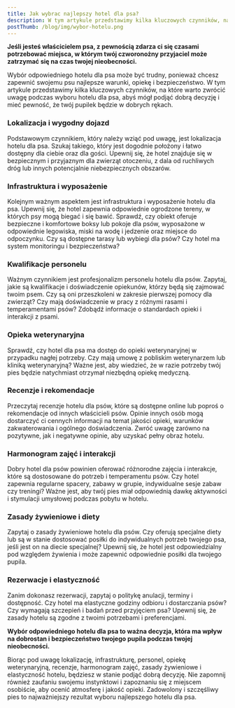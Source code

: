 ```yaml
---
title: Jak wybrac najlepszy hotel dla psa?
description: W tym artykule przedstawimy kilka kluczowych czynników, na które warto zwrócić uwagę podczas wyboru hotelu dla psa, abyś mógł podjąć dobrą decyzję i mieć pewność, że twój pupilek będzie w dobrych rękach.
postThumb: /blog/img/wybor-hotelu.png
---
```


**Jeśli jesteś właścicielem psa, z pewnością zdarza ci się czasami potrzebować miejsca, w którym twój czworonożny przyjaciel może zatrzymać się na czas twojej nieobecności.** 

Wybór odpowiedniego hotelu dla psa może być trudny, ponieważ chcesz zapewnić swojemu psu najlepsze warunki, opiekę i bezpieczeństwo. W tym artykule przedstawimy kilka kluczowych czynników, na które warto zwrócić uwagę podczas wyboru hotelu dla psa, abyś mógł podjąć dobrą decyzję i mieć pewność, że twój pupilek będzie w dobrych rękach.

### Lokalizacja i wygodny dojazd
    
Podstawowym czynnikiem, który należy wziąć pod uwagę, jest lokalizacja hotelu dla psa. Szukaj takiego, który jest dogodnie położony i łatwo dostępny dla ciebie oraz dla gości. Upewnij się, że hotel znajduje się w bezpiecznym i przyjaznym dla zwierząt otoczeniu, z dala od ruchliwych dróg lub innych potencjalnie niebezpiecznych obszarów.

### Infrastruktura i wyposażenie

Kolejnym ważnym aspektem jest infrastruktura i wyposażenie hotelu dla psa. Upewnij się, że hotel zapewnia odpowiednie ogrodzone tereny, w których psy mogą biegać i się bawić. Sprawdź, czy obiekt oferuje bezpieczne i komfortowe boksy lub pokoje dla psów, wyposażone w odpowiednie legowiska, miski na wodę i jedzenie oraz miejsce do odpoczynku. Czy są dostępne tarasy lub wybiegi dla psów? Czy hotel ma system monitoringu i bezpieczeństwa?

### Kwalifikacje personelu

Ważnym czynnikiem jest profesjonalizm personelu hotelu dla psów. Zapytaj, jakie są kwalifikacje i doświadczenie opiekunów, którzy będą się zajmować twoim psem. Czy są oni przeszkoleni w zakresie pierwszej pomocy dla zwierząt? Czy mają doświadczenie w pracy z różnymi rasami i temperamentami psów? Zdobądź informacje o standardach opieki i interakcji z psami.

### Opieka weterynaryjna
    
Sprawdź, czy hotel dla psa ma dostęp do opieki weterynaryjnej w przypadku nagłej potrzeby. Czy mają umowę z pobliskim weterynarzem lub kliniką weterynaryjną? Ważne jest, aby wiedzieć, że w razie potrzeby twój pies będzie natychmiast otrzymał niezbędną opiekę medyczną.

### Recenzje i rekomendacje

Przeczytaj recenzje hotelu dla psów, które są dostępne online lub poproś o rekomendacje od innych właścicieli psów. Opinie innych osób mogą dostarczyć ci cennych informacji na temat jakości opieki, warunków zakwaterowania i ogólnego doświadczenia. Zwróć uwagę zarówno na pozytywne, jak i negatywne opinie, aby uzyskać pełny obraz hotelu.

### Harmonogram zajęć i interakcji

Dobry hotel dla psów powinien oferować różnorodne zajęcia i interakcje, które są dostosowane do potrzeb i temperamentu psów. Czy hotel zapewnia regularne spacery, zabawy w grupie, indywidualne sesje zabaw czy treningi? Ważne jest, aby twój pies miał odpowiednią dawkę aktywności i stymulacji umysłowej podczas pobytu w hotelu.

### Zasady żywieniowe i diety

Zapytaj o zasady żywieniowe hotelu dla psów. Czy oferują specjalne diety lub są w stanie dostosować posiłki do indywidualnych potrzeb twojego psa, jeśli jest on na diecie specjalnej? Upewnij się, że hotel jest odpowiedzialny pod względem żywienia i może zapewnić odpowiednie posiłki dla twojego pupila.

### Rezerwacje i elastyczność

Zanim dokonasz rezerwacji, zapytaj o politykę anulacji, terminy i dostępność. Czy hotel ma elastyczne godziny odbioru i dostarczania psów? Czy wymagają szczepień i badań przed przyjęciem psa? Upewnij się, że zasady hotelu są zgodne z twoimi potrzebami i preferencjami.

**Wybór odpowiedniego hotelu dla psa to ważna decyzja, która ma wpływ na dobrostan i bezpieczeństwo twojego pupila podczas twojej nieobecności.** 

Biorąc pod uwagę lokalizację, infrastrukturę, personel, opiekę weterynaryjną, recenzje, harmonogram zajęć, zasady żywieniowe i elastyczność hotelu, będziesz w stanie podjąć dobrą decyzję. Nie zapomnij również zaufaniu swojemu instynktowi i zapoznaniu się z miejscem osobiście, aby ocenić atmosferę i jakość opieki. Zadowolony i szczęśliwy pies to najważniejszy rezultat wyboru najlepszego hotelu dla psa.